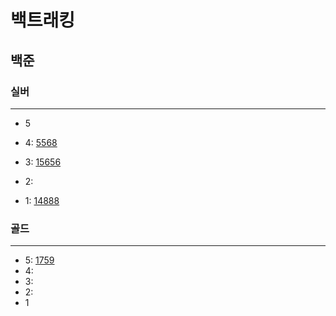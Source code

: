# 백트래킹
## 
## 백준

### 실버

---

- 5
- 4:
[5568](5568%2F5568.md)
- 3:
[15656](15656%2F15656.md)
- 2:

- 1:
[14888](14888%2F14888.md)

### 골드

---

- 5: 
[1759](1759%2F1759.md)
- 4:
- 3:
- 2:
- 1


